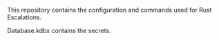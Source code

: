 This repository contains the configuration and commands used for Rust Escalations.

Database.kdbx contains the secrets.